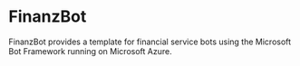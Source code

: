 # FinanzBot
FinanzBot provides a template for financial service bots using the Microsoft Bot Framework running on Microsoft Azure.

